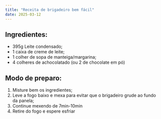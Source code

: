 ```yaml
---
title: "Receita de brigadeiro bem fácil"
date: 2025-03-12
---
```

<h2>Ingredientes:</h2>
<ul>
  <li>395g Leite condensado;</li>
  <li>1 caixa de creme de leite;</li>
  <li>1 colher de sopa de manteiga/margarina;</li>
  <li>4 colheres de achocolatado (ou 2 de chocolate em pó)</li>
</ul>
<h2>Modo de preparo:</h2>
<ol>
  <li>Misture bem os ingredientes;</li>
  <li>Leve a fogo baixo e mexa para evitar que o brigadeiro grude ao fundo da panela;</li>
  <li>Continue mexendo de 7min-10min</li>
  <li>Retire do fogo e espere esfriar</li>
</ol>
